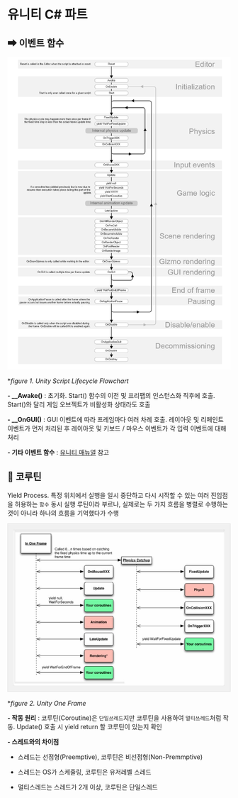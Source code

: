 # 유니티 C# 파트
## ➡ 이벤트 함수
  ![Script_Lifecycle_Flowchart](https://github.com/kbm0996/-SystemLink-UNITYxPHPxDB/blob/master/JPG/Script_Lifecycle_Flowchart.png)
  
  **figure 1. Unity Script Lifecycle Flowchart*
  
**- __Awake()** : 초기화. Start() 함수의 이전 및 프리팹의 인스턴스화 직후에 호출. Start()와 달리 게임 오브젝트가 비활성화 상태라도 호출

**- __OnGUI()** : GUI 이벤트에 따라 프레임마다 여러 차례 호출. 레이아웃 및 리페인트 이벤트가 먼저 처리된 후 레이아웃 및 키보드 / 마우스 이벤트가 각 입력 이벤트에 대해 처리

**- 기타 이벤트 함수** : [유니티 매뉴얼](https://docs.unity3d.com/kr/530/Manual/ExecutionOrder.html) 참고
  
## 🔄 코루틴
Yield Process. 특정 위치에서 실행을 일시 중단하고 다시 시작할 수 있는 여러 진입점을 허용하는 `함수`
동시 실행 루틴이라 부르나, 실제로는 두 가지 흐름을 병렬로 수행하는 것이 아니라 하나의 흐름을 기억했다가 수행

  ![Unity_One_Frame](https://github.com/kbm0996/-SystemLink-UNITYxPHPxDB/blob/master/JPG/Unity_One_Frame.jpg)
  
  **figure 2. Unity One Frame*

**- 작동 원리** : 코루틴(Coroutine)은 `단일쓰레드`지만 코루틴을 사용하여 `멀티쓰레드`처럼 작동. Update() 호출 시 yield return 할 코루틴이 있는지 확인

**- 스레드와의 차이점** 

- 스레드는 선점형(Preemptive), 코루틴은 비선점형(Non-Premmptive)

- 스레드는 OS가 스케줄링, 코루틴은 유저레벨 스레드

- 멀티스레드는 스레드가 2개 이상, 코루틴은 단일스레드


